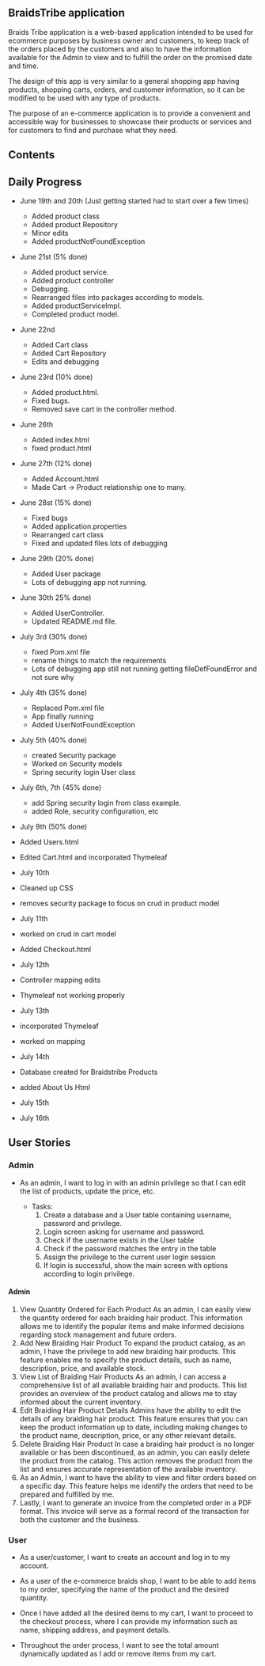 ## BraidsTribe application

Braids Tribe application is a web-based application intended to be used for ecommerce purposes by business owner and
customers, to keep track of the orders placed by the customers and also to have the information
available for the Admin to view and to fulfill the order on the promised date and time.

The design of this app is very similar to a general shopping app having products, shopping carts, orders, and customer
information, so it can be modified to be used with any type of products.

The purpose of an e-commerce application is to provide a convenient and accessible way for businesses to showcase their 
products or services and for customers to find and purchase what they need.

## Contents


## Daily Progress
- June 19th and 20th (Just getting started had to start over a few times)
    - Added product class
    - Added product Repository
    - Minor edits
    - Added productNotFoundException
    

- June 21st (5% done)
    - Added product service.
    - Added product controller
    - Debugging.
    - Rearranged files into packages according to models.
    - Added productServiceImpl.
    - Completed product model.

- June 22nd
    - Added Cart class
    - Added Cart Repository
    - Edits and debugging

- June 23rd (10% done)
    - Added product.html.
    - Fixed bugs.
    - Removed save cart in the controller method.
      


- June 26th 
    - Added index.html
    - fixed product.html


- June 27th (12% done)
    - Added Account.html
    - Made Cart -> Product relationship one to many.


- June 28st (15% done)

    - Fixed bugs
    - Added application.properties 
    - Rearranged cart class
    - Fixed and updated files lots of debugging


- June 29th (20% done)
    - Added User package
    - Lots of debugging app not running.


- June 30th 25% done)
    - Added UserController.
    - Updated README.md file.


- July 3rd (30% done)
    - fixed Pom.xml file
    - rename things to match the requirements
    - Lots of debugging app still  not running getting fileDefFoundError and not sure why


- July 4th (35% done)
    - Replaced Pom.xml file
    - App finally running
    - Added UserNotFoundException


- July 5th (40% done)
    - created Security package
    - Worked on Security models
    - Spring security login User class


- July 6th, 7th (45% done)
    - add Spring security login from class example.
    - added Role, security configuration, etc 


- July 9th (50% done)
- Added Users.html
- Edited Cart.html and incorporated Thymeleaf

- July 10th
- Cleaned up CSS
- removes security package to focus on crud in product model


- July 11th
- worked on crud in cart model
- Added Checkout.html

- July 12th
- Controller mapping edits
- Thymeleaf not working properly

- July 13th
- incorporated Thymeleaf 
- worked on mapping 

- July 14th
- Database created for Braidstribe Products
- added About Us Html

- July 15th

- July 16th


## User Stories

### Admin

- As an admin, I want to log in with an admin privilege so that I can edit the list of products, update
  the price, etc.

    - Tasks:
        1. Create a database and a User table containing username, password and privilege.
        2. Login screen asking for username and password.
        3. Check if the username exists in the User table
        4. Check if the password matches the entry in the table
        5. Assign the privilege to the current user login session
        6. If login is successful, show the main screen with options according to login privilege.
   

#### Admin
1. View Quantity Ordered for Each Product
   As an admin, I can easily view the quantity ordered for each braiding hair product. This information allows me to identify the popular items and make informed decisions regarding stock management and future orders.
2. Add New Braiding Hair Product
   To expand the product catalog, as an admin, I have the privilege to add new braiding hair products. This feature enables me to specify the product details, such as name, description, price, and available stock.
3. View List of Braiding Hair Products
   As an admin, I can access a comprehensive list of all available braiding hair and products. This list provides an overview of the product catalog and allows me to stay informed about the current inventory.
4. Edit Braiding Hair Product Details
   Admins have the ability to edit the details of any braiding hair product. This feature ensures that you can keep the product information up to date, including making changes to the product name, description, price, or any other relevant details.
5. Delete Braiding Hair Product
   In case a braiding hair product is no longer available or has been discontinued, as an admin, you can easily delete the product from the catalog. This action removes the product from the list and ensures accurate representation of the available inventory.
6. As an Admin, I want to have the ability to view and filter orders based on a specific day. This feature helps me identify the orders that need to be prepared and fulfilled by me.
7. Lastly, I want to generate an invoice from the completed order in a PDF format. This invoice will serve as a formal record of the transaction for both the customer and the business.


### User

- As a user/customer, I want to create an account and log in to my account.
    
- As a user of the e-commerce braids shop, I want to be able to add items to my order, specifying the name of the product and the desired quantity.

- Once I have added all the desired items to my cart, I want to proceed to the checkout process, where I can provide my information such as name, shipping address, and payment details.

- Throughout the order process, I want to see the total amount dynamically updated as I add or remove items from my cart. 


